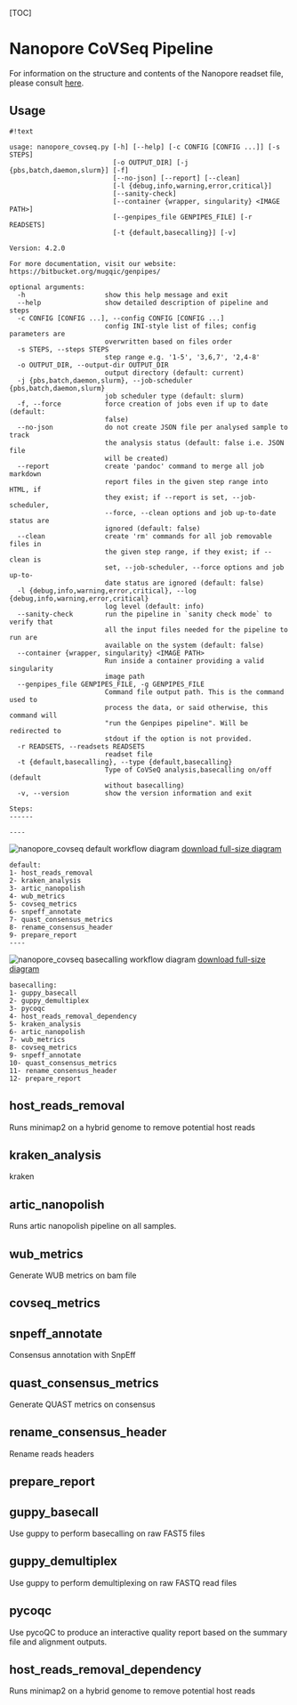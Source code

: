[TOC]


Nanopore CoVSeq Pipeline
==============


For information on the structure and contents of the Nanopore readset file, please consult [here](
https://bitbucket.org/mugqic/genpipes/src/master/#markdown-header-nanopore).


Usage
-----
```
#!text

usage: nanopore_covseq.py [-h] [--help] [-c CONFIG [CONFIG ...]] [-s STEPS]
                          [-o OUTPUT_DIR] [-j {pbs,batch,daemon,slurm}] [-f]
                          [--no-json] [--report] [--clean]
                          [-l {debug,info,warning,error,critical}]
                          [--sanity-check]
                          [--container {wrapper, singularity} <IMAGE PATH>]
                          [--genpipes_file GENPIPES_FILE] [-r READSETS]
                          [-t {default,basecalling}] [-v]

Version: 4.2.0

For more documentation, visit our website: https://bitbucket.org/mugqic/genpipes/

optional arguments:
  -h                    show this help message and exit
  --help                show detailed description of pipeline and steps
  -c CONFIG [CONFIG ...], --config CONFIG [CONFIG ...]
                        config INI-style list of files; config parameters are
                        overwritten based on files order
  -s STEPS, --steps STEPS
                        step range e.g. '1-5', '3,6,7', '2,4-8'
  -o OUTPUT_DIR, --output-dir OUTPUT_DIR
                        output directory (default: current)
  -j {pbs,batch,daemon,slurm}, --job-scheduler {pbs,batch,daemon,slurm}
                        job scheduler type (default: slurm)
  -f, --force           force creation of jobs even if up to date (default:
                        false)
  --no-json             do not create JSON file per analysed sample to track
                        the analysis status (default: false i.e. JSON file
                        will be created)
  --report              create 'pandoc' command to merge all job markdown
                        report files in the given step range into HTML, if
                        they exist; if --report is set, --job-scheduler,
                        --force, --clean options and job up-to-date status are
                        ignored (default: false)
  --clean               create 'rm' commands for all job removable files in
                        the given step range, if they exist; if --clean is
                        set, --job-scheduler, --force options and job up-to-
                        date status are ignored (default: false)
  -l {debug,info,warning,error,critical}, --log {debug,info,warning,error,critical}
                        log level (default: info)
  --sanity-check        run the pipeline in `sanity check mode` to verify that
                        all the input files needed for the pipeline to run are
                        available on the system (default: false)
  --container {wrapper, singularity} <IMAGE PATH>
                        Run inside a container providing a valid singularity
                        image path
  --genpipes_file GENPIPES_FILE, -g GENPIPES_FILE
                        Command file output path. This is the command used to
                        process the data, or said otherwise, this command will
                        "run the Genpipes pipeline". Will be redirected to
                        stdout if the option is not provided.
  -r READSETS, --readsets READSETS
                        readset file
  -t {default,basecalling}, --type {default,basecalling}
                        Type of CoVSeQ analysis,basecalling on/off (default
                        without basecalling)
  -v, --version         show the version information and exit

Steps:
------

----
```
![nanopore_covseq default workflow diagram](https://bitbucket.org/mugqic/genpipes/raw/master/resources/workflows/GenPipes_nanopore_covseq_default.resized.png)
[download full-size diagram](https://bitbucket.org/mugqic/genpipes/raw/master/resources/workflows/GenPipes_nanopore_covseq_default.png)
```
default:
1- host_reads_removal
2- kraken_analysis
3- artic_nanopolish
4- wub_metrics
5- covseq_metrics
6- snpeff_annotate
7- quast_consensus_metrics
8- rename_consensus_header
9- prepare_report
----
```
![nanopore_covseq basecalling workflow diagram](https://bitbucket.org/mugqic/genpipes/raw/master/resources/workflows/GenPipes_nanopore_covseq_basecalling.resized.png)
[download full-size diagram](https://bitbucket.org/mugqic/genpipes/raw/master/resources/workflows/GenPipes_nanopore_covseq_basecalling.png)
```
basecalling:
1- guppy_basecall
2- guppy_demultiplex
3- pycoqc
4- host_reads_removal_dependency
5- kraken_analysis
6- artic_nanopolish
7- wub_metrics
8- covseq_metrics
9- snpeff_annotate
10- quast_consensus_metrics
11- rename_consensus_header
12- prepare_report

```
host_reads_removal
------------------
Runs minimap2 on a hybrid genome to remove potential host reads

kraken_analysis
---------------
kraken

artic_nanopolish
----------------
Runs artic nanopolish pipeline on all samples.

wub_metrics
-----------
Generate WUB metrics on bam file

covseq_metrics
--------------

snpeff_annotate
---------------
Consensus annotation with SnpEff

quast_consensus_metrics
-----------------------
Generate QUAST metrics on consensus

rename_consensus_header
-----------------------
Rename reads headers

prepare_report
--------------
guppy_basecall
--------------
Use guppy to perform basecalling on raw FAST5 files


guppy_demultiplex
-----------------
Use guppy to perform demultiplexing on raw FASTQ read files


pycoqc
------
Use pycoQC to produce an interactive quality report based on the summary file and
alignment outputs.

host_reads_removal_dependency
-----------------------------
Runs minimap2 on a hybrid genome to remove potential host reads


